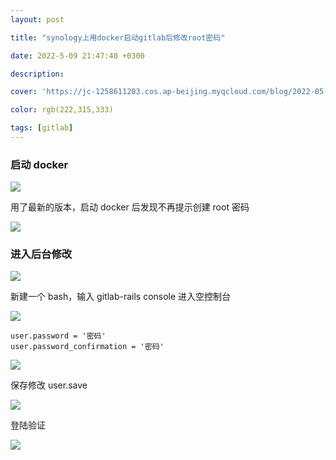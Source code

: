 ```yaml
---
layout: post

title: "synology上用docker启动gitlab后修改root密码"

date: 2022-5-09 21:47:40 +0300

description:  

cover: 'https://jc-1258611203.cos.ap-beijing.myqcloud.com/blog/2022-05-10-dockerandgitlab.webp'

color: rgb(222,315,333)

tags: [gitlab]
---
```


 

### 启动 docker

![](https://jc-1258611203.cos.ap-beijing.myqcloud.com/blog/2022-05-10-%E6%88%AA%E5%B1%8F2022-05-10%2022.12.13.png)

用了最新的版本，启动 docker 后发现不再提示创建 root 密码

![](https://jc-1258611203.cos.ap-beijing.myqcloud.com/blog/2022-05-10-%E6%88%AA%E5%B1%8F2022-05-10%2022.07.18.png)

### 进入后台修改

![](https://jc-1258611203.cos.ap-beijing.myqcloud.com/blog/2022-05-10-%E6%88%AA%E5%B1%8F2022-05-10%2022.14.05.png)

新建一个 bash，输入 gitlab-rails console 进入空控制台

![](https://jc-1258611203.cos.ap-beijing.myqcloud.com/blog/2022-05-10-%E6%88%AA%E5%B1%8F2022-05-10%2022.19.32.png)

```shell
user.password = '密码'
user.password_confirmation = '密码'
```

![](https://jc-1258611203.cos.ap-beijing.myqcloud.com/blog/2022-05-10-%E6%88%AA%E5%B1%8F2022-05-10%2022.24.17.png)

保存修改 user.save

![](https://jc-1258611203.cos.ap-beijing.myqcloud.com/blog/2022-05-10-%E6%88%AA%E5%B1%8F2022-05-10%2022.27.34.png)

登陆验证

![](https://jc-1258611203.cos.ap-beijing.myqcloud.com/blog/2022-05-10-%E6%88%AA%E5%B1%8F2022-05-10%2022.29.02.png)



